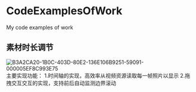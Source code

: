 # CodeExamplesOfWork
My code examples of work

## 素材时长调节
![B3A2CA20-1B0C-403D-80E2-136E106B9251-59091-000005EF8C993E75](https://user-images.githubusercontent.com/32796794/160753403-b57ecea3-4d10-43b3-8453-a03f79b94bb8.jpg)
主要实现功能：
1.时间轴的实现，高效率从视频资源读取每一帧照片以显示
2.拖拽交互交互的实现，支持前后自动监测边界滚动

